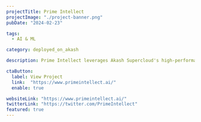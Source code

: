 ```yaml
---
projectTitle: Prime Intellect
projectImage: "./project-banner.png"
pubDate: "2024-02-23"

tags:
  - AI & ML

category: deployed_on_akash

description: Prime Intellect leverages Akash Supercloud's high-performance GPUs, like NVIDIA H100 and A100, to democratize AI development.

ctaButton:
  label: View Project
  link:  "https://www.primeintellect.ai/"
  enable: true

websiteLink: "https://www.primeintellect.ai/"
twitterLink: "https://twitter.com/PrimeIntellect"
featured: true
---
```

